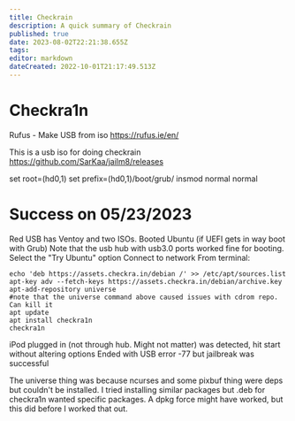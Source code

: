 ```yaml
---
title: Checkrain
description: A quick summary of Checkrain
published: true
date: 2023-08-02T22:21:38.655Z
tags: 
editor: markdown
dateCreated: 2022-10-01T21:17:49.513Z
---
```


# Checkra1n



Rufus - Make USB from iso
https://rufus.ie/en/


This is a usb iso for doing checkrain
https://github.com/SarKaa/jailm8/releases

set root=(hd0,1)
set prefix=(hd0,1)/boot/grub/
insmod normal
normal

# Success on 05/23/2023
Red USB has Ventoy and two ISOs.
Booted Ubuntu  (if UEFI gets in way boot with Grub)
Note that the usb hub with usb3.0 ports worked fine for booting.
Select the "Try Ubuntu" option
Connect to network
From terminal: 
```
echo 'deb https://assets.checkra.in/debian /' >> /etc/apt/sources.list
apt-key adv --fetch-keys https://assets.checkra.in/debian/archive.key
apt-add-repository universe
#note that the universe command above caused issues with cdrom repo.  Can kill it
apt update
apt install checkra1n
checkra1n
```

iPod plugged in (not through hub.  Might not matter)
was detected, hit start without altering options
Ended with USB error -77 but jailbreak was successful

The universe thing was because ncurses and some pixbuf thing were deps but couldn't be installed.  I tried installing similar packages but .deb for checkra1n wanted specific packages.  A dpkg force might have worked, but this did before I worked that out.

